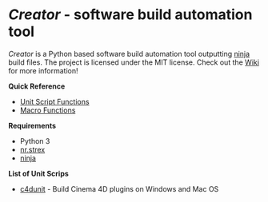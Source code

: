 *Creator* - software build automation tool
==========================================

*Creator* is a Python based software build automation tool outputting
[ninja][] build files. The project is licensed under the MIT license.
Check out the [Wiki][] for more information!

__Quick Reference__

- [Unit Script Functions](https://github.com/NiklasRosenstein/creator/wiki/Units#unit-script-built-ins)
- [Macro Functions](https://github.com/NiklasRosenstein/creator/wiki/Macros#functions)

__Requirements__

- Python 3
- [nr.strex][]
- [ninja][]

__List of Unit Scrips__

- [c4dunit](https://github.com/NiklasRosenstein/c4dunit) - Build
  Cinema 4D plugins on Windows and Mac OS

[ninja]: https://github.com/martine/ninja
[nr.strex]: https://github.com/NiklasRosenstein/nr.strex
[Wiki]: https://github.com/NiklasRosenstein/py-creator/wiki
